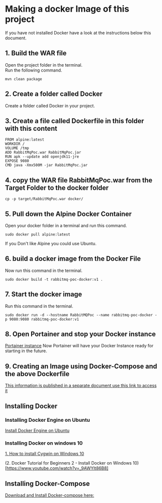 # Making a docker Image of this project
If you have not installed Docker have a look at the instructions below this document.

## 1. Build the WAR file
Open the project folder in the terminal.   
Run the following command.   
```
mvn clean package
```
## 2. Create a folder called Docker
Create a folder called Docker in your project.   

## 3. Create a file called  Dockerfile in this folder with this content

```
FROM alpine:latest
WORKDIR /
VOLUME /tmp
ADD RabbitMqPoc.war RabbitMqPoc.jar
RUN apk --update add openjdk11-jre
EXPOSE 9080
CMD java -Xmx500M -jar RabbitMqPoc.jar
```
## 4. copy the WAR file RabbitMqPoc.war from the Target Folder to the docker folder
```
cp -p target/RabbitMqPoc.war docker/
```

## 5. Pull down the Alpine Docker Container
Open your docker folder in a terminal and run this command.   

```
sudo docker pull alpine:latest

```
If you Don't like Alpine you could use Ubuntu.   

## 6. build a docker image from the Docker File
Now run this command in the terminal.   
```
sudo docker build -t rabbitmq-poc-docker:v1 .

```

## 7. Start the docker image 
Run this command in the terminal.   
```
sudo docker run -d --hostname RabbitMQPoc --name rabbitmq-poc-docker -p 9080:9080 rabbitmq-poc-docker:v1

```
## 8. Open Portainer and stop your Docker instance
[Portainer instance](http://localhost:9000/)
Now Portainer will have your Docker Instance ready for starting in the future.   

## 9. Creating an Image using Docker-Compose and the above Dockerfile
[This information is published in a separate document use this link to access it](https://github.com/nic0michael/RabbitMQProducerMicroservice/blob/master/%20Creating%20an%20Image%20using%20Docker-Compose%20and%20a%20Dockerfile.md)

## Installing Docker

### Installing Docker Engine on Ubuntu
[Install Docker Engine on Ubuntu](https://docs.docker.com/engine/install/ubuntu/)

###  Installing Docker on windows 10
[1. How to install Cygwin on Windows 10](https://www.youtube.com/watch?v=QonIPpKodCw)

(2. Docker Tutorial for Beginners 2 - Install Docker on Windows 10)[https://www.youtube.com/watch?v=_9AWYlt86B8]

## Installing Docker-Compose
[Download and Install Docker-compose here:](https://github.com/docker/compose/releases/)

